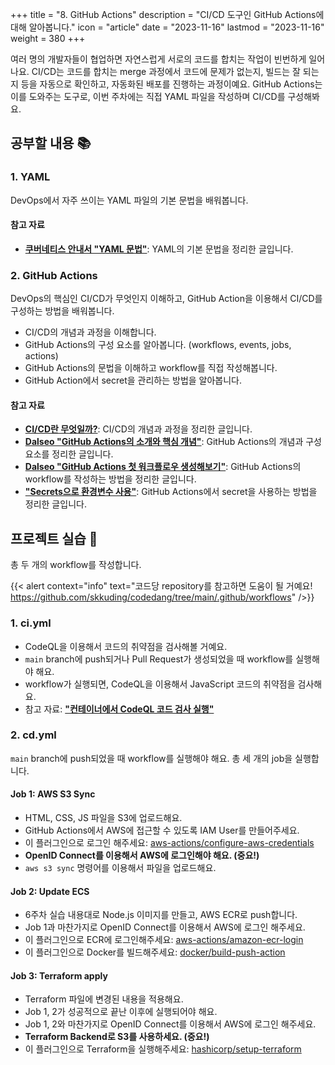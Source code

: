 +++
title = "8. GitHub Actions"
description = "CI/CD 도구인 GitHub Actions에 대해 알아봅니다."
icon = "article"
date = "2023-11-16"
lastmod = "2023-11-16"
weight = 380
+++

여러 명의 개발자들이 협업하면 자연스럽게 서로의 코드를 합치는 작업이 빈번하게 일어나요. CI/CD는 코드를 합치는 merge 과정에서 코드에 문제가 없는지, 빌드는 잘 되는지 등을 자동으로 확인하고, 자동화된 배포를 진행하는 과정이예요. GitHub Actions는 이를 도와주는 도구로, 이번 주차에는 직접 YAML 파일을 작성하며 CI/CD를 구성해봐요.

## 공부할 내용 📚

### 1. YAML

<!-- TODO: YAML 내용 3주차로 옮기기 (docker-compose 배우기 전) -->

DevOps에서 자주 쓰이는 YAML 파일의 기본 문법을 배워봅니다.

#### 참고 자료

- **[쿠버네티스 안내서 "YAML 문법"](https://subicura.com/k8s/prepare/yaml.html)**: YAML의 기본 문법을 정리한 글입니다.

### 2. GitHub Actions

DevOps의 핵심인 CI/CD가 무엇인지 이해하고, GitHub Action을 이용해서 CI/CD를 구성하는 방법을 배워봅니다.

- CI/CD의 개념과 과정을 이해합니다.
- GitHub Actions의 구성 요소를 알아봅니다. (workflows, events, jobs, actions)
- GitHub Actions의 문법을 이해하고 workflow를 직접 작성해봅니다.
- GitHub Action에서 secret을 관리하는 방법을 알아봅니다.

#### 참고 자료

- **[CI/CD란 무엇일까?](https://jud00.tistory.com/entry/CICD%EB%9E%80-%EB%AC%B4%EC%97%87%EC%9D%BC%EA%B9%8C)**: CI/CD의 개념과 과정을 정리한 글입니다.
- **[Dalseo "GitHub Actions의 소개와 핵심 개념"](https://www.daleseo.com/github-actions-basics/)**: GitHub Actions의 개념과 구성 요소를 정리한 글입니다.
- **[Dalseo "GitHub Actions 첫 워크플로우 생성해보기"](https://www.daleseo.com/github-actions-first-workflow/)**: GitHub Actions의 workflow를 작성하는 방법을 정리한 글입니다.
- **["Secrets으로 환경변수 사용"](https://wooono.tistory.com/693)**: GitHub Actions에서 secret을 사용하는 방법을 정리한 글입니다.

## 프로젝트 실습 🎈

총 두 개의 workflow를 작성합니다.

{{< alert context="info" text="코드당 repository를 참고하면 도움이 될 거예요!<br>https://github.com/skkuding/codedang/tree/main/.github/workflows" />}}

### 1. ci.yml

- CodeQL을 이용해서 코드의 취약점을 검사해볼 거예요.
- `main` branch에 push되거나 Pull Request가 생성되었을 때 workflow를 실행해야 해요.
- workflow가 실행되면, CodeQL을 이용해서 JavaScript 코드의 취약점을 검사해요.
- 참고 자료: **["컨테이너에서 CodeQL 코드 검사 실행"](https://docs.github.com/ko/enterprise-server@3.10/code-security/code-scanning/creating-an-advanced-setup-for-code-scanning/running-codeql-code-scanning-in-a-container)**

### 2. cd.yml

`main` branch에 push되었을 때 workflow를 실행해야 해요. 총 세 개의 job을 실행합니다.

#### Job 1: AWS S3 Sync

- HTML, CSS, JS 파일을 S3에 업로드해요.
- GitHub Actions에서 AWS에 접근할 수 있도록 IAM User를 만들어주세요.
- 이 플러그인으로 로그인 해주세요: [aws-actions/configure-aws-credentials](https://github.com/aws-actions/configure-aws-credentials)
- **OpenID Connect를 이용해서 AWS에 로그인해야 해요. (중요!)**
- `aws s3 sync` 명령어를 이용해서 파일을 업로드해요.

#### Job 2: Update ECS

- 6주차 실습 내용대로 Node.js 이미지를 만들고, AWS ECR로 push합니다.
- Job 1과 마찬가지로 OpenID Connect를 이용해서 AWS에 로그인 해주세요.
- 이 플러그인으로 ECR에 로그인해주세요: [aws-actions/amazon-ecr-login](https://github.com/aws-actions/amazon-ecr-login)
- 이 플러그인으로 Docker를 빌드해주세요: [docker/build-push-action](https://github.com/docker/build-push-action)

#### Job 3: Terraform apply

- Terraform 파일에 변경된 내용을 적용해요.
- Job 1, 2가 성공적으로 끝난 이후에 실행되어야 해요.
- Job 1, 2와 마찬가지로 OpenID Connect를 이용해서 AWS에 로그인 해주세요.
- **Terraform Backend로 S3를 사용하세요. (중요!)**
- 이 플러그인으로 Terraform을 실행해주세요: [hashicorp/setup-terraform](https://github.com/hashicorp/setup-terraform)
